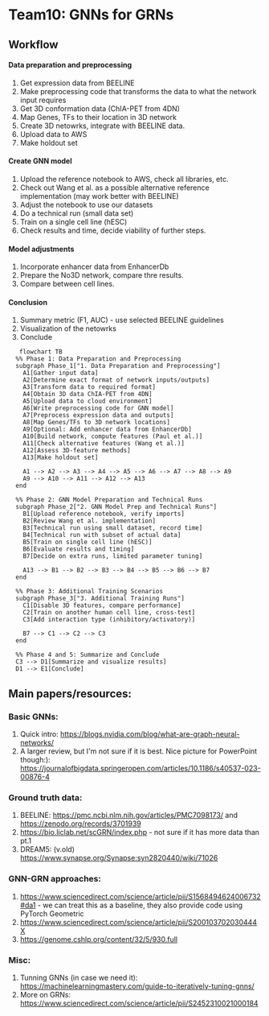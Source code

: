 # Team10: GNNs for GRNs

## Workflow

#### Data preparation and preprocessing

1. Get expression data from BEELINE
2. Make preprocessing code that transforms the data to what the network input requires
3. Get 3D conformation data (ChIA-PET from 4DN)
4. Map Genes, TFs to their location in 3D network
5. Create 3D netowrks, integrate with BEELINE data.
6. Upload data to AWS
7. Make holdout set
   
#### Create GNN model

1. Upload the reference notebook to AWS, check all libraries, etc.
2. Check out Wang et al. as a possible alternative reference implementation (may work better with BEELINE)
3. Adjust the notebook to use our datasets
4. Do a technical run (small data set)
5. Train on a single cell line (hESC)
6. Check results and time, decide viability of further steps.

#### Model adjustments

1. Incorporate enhancer data from EnhancerDb
2. Prepare the No3D network, compare thre results.
3. Compare between cell lines.

#### Conclusion

1. Summary metric (F1, AUC) - use selected BEELINE guidelines
2. Visualization of the netowrks
3. Conclude

```mermaid
   flowchart TB
  %% Phase 1: Data Preparation and Preprocessing
  subgraph Phase_1["1. Data Preparation and Preprocessing"]
    A1[Gather input data]
    A2[Determine exact format of network inputs/outputs]
    A3[Transform data to required format]
    A4[Obtain 3D data ChIA-PET from 4DN]
    A5[Upload data to cloud environment]
    A6[Write preprocessing code for GNN model]
    A7[Preprocess expression data and outputs]
    A8[Map Genes/TFs to 3D network locations]
    A9[Optional: Add enhancer data from EnhancerDb]
    A10[Build network, compute features (Paul et al.)]
    A11[Check alternative features (Wang et al.)]
    A12[Assess 3D-feature methods]
    A13[Make holdout set]

    A1 --> A2 --> A3 --> A4 --> A5 --> A6 --> A7 --> A8 --> A9
    A9 --> A10 --> A11 --> A12 --> A13
  end

  %% Phase 2: GNN Model Preparation and Technical Runs
  subgraph Phase_2["2. GNN Model Prep and Technical Runs"]
    B1[Upload reference notebook, verify imports]
    B2[Review Wang et al. implementation]
    B3[Technical run using small dataset, record time]
    B4[Technical run with subset of actual data]
    B5[Train on single cell line (hESC)]
    B6[Evaluate results and timing]
    B7[Decide on extra runs, limited parameter tuning]

    A13 --> B1 --> B2 --> B3 --> B4 --> B5 --> B6 --> B7
  end

  %% Phase 3: Additional Training Scenarios
  subgraph Phase_3["3. Additional Training Runs"]
    C1[Disable 3D features, compare performance]
    C2[Train on another human cell line, cross-test]
    C3[Add interaction type (inhibitory/activatory)]

    B7 --> C1 --> C2 --> C3
  end

  %% Phase 4 and 5: Summarize and Conclude
  C3 --> D1[Summarize and visualize results]
  D1 --> E1[Conclude]

```

## Main papers/resources:

### Basic GNNs:
1. Quick intro: https://blogs.nvidia.com/blog/what-are-graph-neural-networks/
2. A larger review, but I'm not sure if it is best. Nice picture for PowerPoint though:): https://journalofbigdata.springeropen.com/articles/10.1186/s40537-023-00876-4

### Ground truth data:
1. BEELINE: https://pmc.ncbi.nlm.nih.gov/articles/PMC7098173/ and https://zenodo.org/records/3701939
2. https://bio.liclab.net/scGRN/index.php - not sure if it has more data than pt.1
3. DREAM5: (v.old) https://www.synapse.org/Synapse:syn2820440/wiki/71026

### GNN-GRN approaches:
1. https://www.sciencedirect.com/science/article/pii/S1568494624006732#da1 - we can treat this as a baseline, they also provide code using PyTorch Geometric
2. https://www.sciencedirect.com/science/article/pii/S200103702030444X
3. https://genome.cshlp.org/content/32/5/930.full

### Misc:
1. Tunning GNNs (in case we need it): https://machinelearningmastery.com/guide-to-iteratively-tuning-gnns/
2. More on GRNs: https://www.sciencedirect.com/science/article/pii/S2452310021000184
